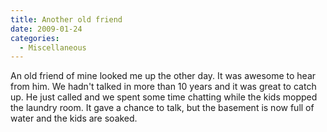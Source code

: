 ```yaml
---
title: Another old friend
date: 2009-01-24
categories: 
  - Miscellaneous
---
```


An old friend of mine looked me up the other day. It was awesome to hear from him. We hadn't talked in more than 10 years and it was great to catch up. He just called and we spent some time chatting while the kids mopped the laundry room. It gave a chance to talk, but the basement is now full of water and the kids are soaked.

